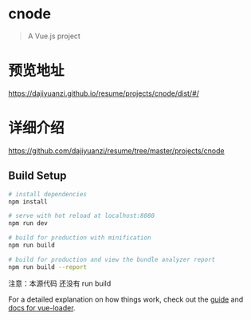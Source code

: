 # cnode

> A Vue.js project

# 预览地址 
https://dajiyuanzi.github.io/resume/projects/cnode/dist/#/

# 详细介绍
https://github.com/dajiyuanzi/resume/tree/master/projects/cnode


## Build Setup

``` bash
# install dependencies
npm install

# serve with hot reload at localhost:8080
npm run dev

# build for production with minification
npm run build

# build for production and view the bundle analyzer report
npm run build --report
```

注意：本源代码 还没有 run build

For a detailed explanation on how things work, check out the [guide](http://vuejs-templates.github.io/webpack/) and [docs for vue-loader](http://vuejs.github.io/vue-loader).
